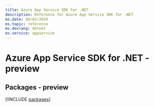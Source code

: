 ```yaml
---
title: Azure App Service SDK for .NET
description: Reference for Azure App Service SDK for .NET
ms.date: 04/02/2024
ms.topic: reference
ms.devlang: dotnet
ms.service: appservice
---
```

# Azure App Service SDK for .NET - preview
## Packages - preview
[!INCLUDE [packages](app-service-index.md)]